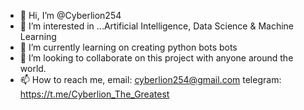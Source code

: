 - 👋 Hi, I’m @Cyberlion254
- 👀 I’m interested in ...Artificial Intelligence, Data Science & Machine Learning 
- 🌱 I’m currently learning on creating python bots bots
- 💞️ I’m looking to collaborate on this project with anyone around the world. 
- 📫 How to reach me, email: cyberlion254@gmail.com telegram: https://t.me/Cyberlion_The_Greatest 
<!---
Cyberlion254/Cyberlion254 is a ✨ special ✨ repository because its `README.md` (this file) appears on your GitHub profile.
You can click the Preview link to take a look at your changes.
--->
